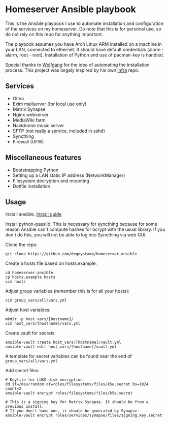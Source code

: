 # Homeserver Ansible playbook 

This is the Ansible playbook I use to automate installation and configuration of the services on my homeserver.
Do note that this is for personal use, so do not rely on this repo for anything important.

The playbook assumes you have Arch Linux ARM installed on a machine in your LAN, connected to ethernet.
It should have default credentials (alarm - alarm, root - root). Installation of Python and use of pacman-key is handled.

Special thanks to [Wolfgang](https://github.com/notthebee/) for the idea of automating the installation process.
This project was largely inspired by his own [infra](https://github.com/notthebee/infra) repo.

## Services

* Gitea
* Exim mailserver (for local use only)
* Matrix Synapse
* Nginx webserver
* MediaWiki farm
* Navidrome music server
* SFTP (not really a service, included in sshd)
* Syncthing
* Firewall (UFW)

## Miscellaneous features

* Bootstrapping Python
* Setting up a LAN static IP address (NetworkManager)
* Filesystem decryption and mounting
* Dotfile installation

## Usage

Install ansible. [Install guide](https://docs.ansible.com/ansible/latest/installation_guide/intro_installation.html)

Install python-passlib. This is necessary for syncthing because for some reason
Ansible can't compute hashes for bcrypt with the usual library.
If you don't do this, you will not be able to log into Syncthing via web GUI.


Clone the repo:
```
git clone https://github.com/dogeystamp/homeserver-ansible
```

Create a hosts file based on hosts.example:
```
cd homeserver-ansible
cp hosts.example hosts
vim hosts
```


Adjust group variables (remember this is for all your hosts):
```
vim group_vars/all/vars.yml
```


Adjust host variables:
```
mkdir -p host_vars/[hostname]/
vim host_vars/[hostname]/vars.yml
```

Create vault for secrets:
```
ansible-vault create host_vars/[hostname]/vault.yml
ansible-vault edit host_vars/[hostname]/vault.yml
```

A template for secret variables can be found near the end of `group_vars/all/vars.yml`


Add secret files:

```
# Keyfile for LUKS disk encryption
dd if=/dev/random of=roles/filesystems/files/k5e.secret bs=1024 count=2
ansible-vault encrypt roles/filesystems/files/k5e.secret

# This is a signing key for Matrix Synapse. It should be from a previous install.
# If you don't have one, it should be generated by Synapse.
ansible-vault encrypt roles/services/synapse/files/signing.key.secret
